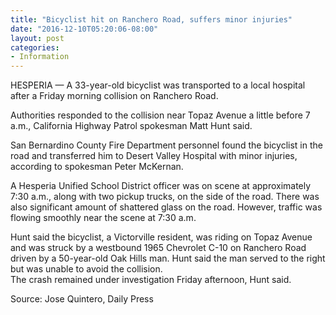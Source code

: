 ```yaml
---
title: "Bicyclist hit on Ranchero Road, suffers minor injuries"
date: "2016-12-10T05:20:06-08:00"
layout: post
categories:
- Information
---
```


HESPERIA — A 33-year-old bicyclist was transported to a local hospital after a Friday morning collision on Ranchero Road.

Authorities responded to the collision near Topaz Avenue a little before 7 a.m., California Highway Patrol spokesman Matt Hunt said.

San Bernardino County Fire Department personnel found the bicyclist in the road and transferred him to Desert Valley Hospital with minor injuries, according to spokesman Peter McKernan.

A Hesperia Unified School District officer was on scene at approximately 7:30 a.m., along with two pickup trucks, on the side of the road. There was also significant amount of shattered glass on the road. However, traffic was flowing smoothly near the scene at 7:30 a.m.

Hunt said the bicyclist, a Victorville resident, was riding on Topaz Avenue and was struck by a westbound 1965 Chevrolet C-10 on Ranchero Road driven by a 50-year-old Oak Hills man. Hunt said the man served to the right but was unable to avoid the collision.  
The crash remained under investigation Friday afternoon, Hunt said.

Source: Jose Quintero, Daily Press